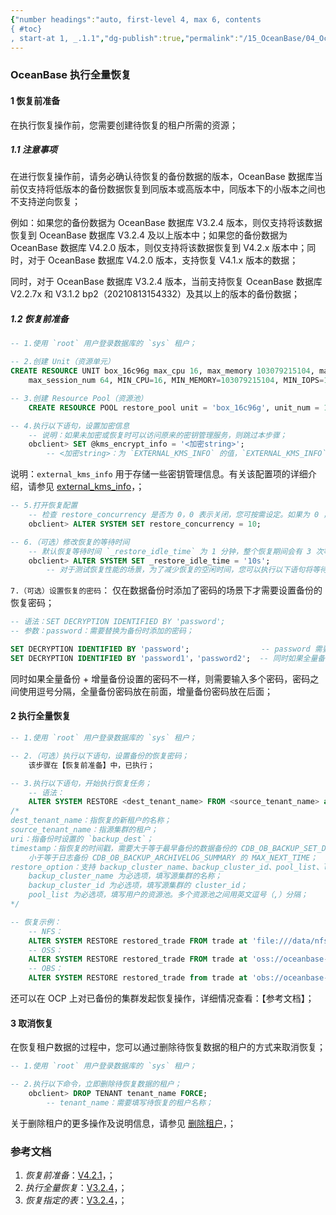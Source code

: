 ```yaml
---
{"number headings":"auto, first-level 4, max 6, contents
{ #toc}
, start-at 1, _.1.1","dg-publish":true,"permalink":"/15_OceanBase/04_OceanBase 安全，高可用，容灾/OceanBase 高可用和容灾/备份恢复管理/OceanBase 执行全量恢复/","dgPassFrontmatter":true}
---
```



### OceanBase 执行全量恢复
#### 1 恢复前准备
在执行恢复操作前，您需要创建待恢复的租户所需的资源；

##### 1.1 注意事项
在进行恢复操作前，请务必确认待恢复的备份数据的版本，OceanBase 数据库当前仅支持将低版本的备份数据恢复到同版本或高版本中，同版本下的小版本之间也不支持逆向恢复；

例如：如果您的备份数据为 OceanBase 数据库 V3.2.4 版本，则仅支持将该数据恢复到 OceanBase 数据库 V3.2.4 及以上版本中；如果您的备份数据为 OceanBase 数据库 V4.2.0 版本，则仅支持将该数据恢复到 V4.2.x 版本中；同时，对于 OceanBase 数据库 V4.2.0 版本，支持恢复 V4.1.x 版本的数据；

同时，对于 OceanBase 数据库 V3.2.4 版本，当前支持恢复 OceanBase 数据库 V2.2.7x 和 V3.1.2 bp2（20210813154332）及其以上的版本的备份数据；

##### 1.2 恢复前准备
```sql
-- 1.使用 `root` 用户登录数据库的 `sys` 租户；

-- 2.创建 Unit（资源单元）
CREATE RESOURCE UNIT box_16c96g max_cpu 16, max_memory 103079215104, max_iops 10240, max_disk_size 53687091200, 
	max_session_num 64, MIN_CPU=16, MIN_MEMORY=103079215104, MIN_IOPS=10240;

-- 3.创建 Resource Pool（资源池）
	CREATE RESOURCE POOL restore_pool unit = 'box_16c96g', unit_num = 1, zone_list = ('z1','z2','z3');
```

```sql
-- 4.执行以下语句，设置加密信息
	-- 说明：如果未加密或恢复时可以访问原来的密钥管理服务，则跳过本步骤；
	obclient> SET @kms_encrypt_info = '<加密string>';
		-- <加密string>：为 `EXTERNAL_KMS_INFO` 的值，`EXTERNAL_KMS_INFO` 为租户级配置项；
```
说明：`external_kms_info` 用于存储一些密钥管理信息。有关该配置项的详细介绍，请参见 [external_kms_info](https://www.oceanbase.com/docs/common-oceanbase-database-cn-1000000000220339)，；

```sql
-- 5.打开恢复配置
	-- 检查 restore_concurrency 是否为 0，0 表示关闭，您可按需设定。如果为 0 ，则需要执行以下语句：
	obclient> ALTER SYSTEM SET restore_concurrency = 10;

-- 6.（可选）修改恢复的等待时间
	-- 默认恢复等待时间 `_restore_idle_time` 为 1 分钟，整个恢复期间会有 3 次等待，即 3 分钟的等待时间；
	obclient> ALTER SYSTEM SET _restore_idle_time = '10s';
		-- 对于测试恢复性能的场景，为了减少恢复的空闲时间，您可以执行以下语句将等待时间调整为 `10s`；
```

`7.（可选）设置恢复的密码`：
仅在数据备份时添加了密码的场景下才需要设置备份的恢复密码；
```sql
-- 语法：SET DECRYPTION IDENTIFIED BY 'password';
-- 参数：password：需要替换为备份时添加的密码；

SET DECRYPTION IDENTIFIED BY 'password';                -- password 需要替换为备份时添加的密码；
SET DECRYPTION IDENTIFIED BY 'password1'，'password2';  -- 同时如果全量备份 + 增量备份设置的密码不一样，则需要输入多个密码；
```

同时如果全量备份 + 增量备份设置的密码不一样，则需要输入多个密码，密码之间使用逗号分隔，全量备份密码放在前面，增量备份密码放在后面；


#### 2 执行全量恢复
```sql
-- 1.使用 `root` 用户登录数据库的 `sys` 租户；

-- 2.（可选）执行以下语句，设置备份的恢复密码；
	该步骤在【恢复前准备】中，已执行；
```

```sql
-- 3.执行以下语句，开始执行恢复任务；
	-- 语法：
	ALTER SYSTEM RESTORE <dest_tenant_name> FROM <source_tenant_name> at 'uri' UNTIL 'timestamp' WITH 'restore_option';
/*
dest_tenant_name：指恢复的新租户的名称；
source_tenant_name：指源集群的租户；
uri：指备份时设置的 `backup_dest`；
timestamp：指恢复的时间戳，需要大于等于最早备份的数据备份的 CDB_OB_BACKUP_SET_DETAILS 的 START_TIME，
	小于等于日志备份 CDB_OB_BACKUP_ARCHIVELOG_SUMMARY 的 MAX_NEXT_TIME；
restore_option：支持 backup_cluster_name、backup_cluster_id、pool_list、locality、primary_zone、kms_encrypt：
	backup_cluster_name 为必选项，填写源集群的名称；
	backup_cluster_id 为必选项，填写源集群的 cluster_id；
	pool_list 为必选项，填写用户的资源池。多个资源池之间用英文逗号（,）分隔；
*/

-- 恢复示例：
	-- NFS：
	ALTER SYSTEM RESTORE restored_trade FROM trade at 'file:///data/nfs/backup' until '2020-05-21 09:39:54.071670' with 'backup_cluster_name=xxx&backup_cluster_id=xxx&pool_list=xxx';
	-- OSS：
	ALTER SYSTEM RESTORE restored_trade FROM trade at 'oss://oceanbase-test-bucket/backup/?host=xxx.aliyun-inc.com&access_id=xxx&access_key=xxx' until '2020-03-23 08:59:45' with 'backup_cluster_name=ob20daily.backup&backup_cluster_id=1&pool_list=restore_pool';
	-- OBS：
	ALTER SYSTEM RESTORE restored_trade from trade at 'obs://oceanbase-test-appid/backup?host=obs.cn-east-2.myhuaweicloud.com&access_id=xxx&access_key=xxx&appid=xxx' until ' 2020-03-23 08:59:45' with 'backup_cluster_name=ob20daily.backup&backup_cluster_id=1&pool_list=restore_pool';
```
还可以在 OCP 上对已备份的集群发起恢复操作，详细情况查看：【参考文档】；


#### 3 取消恢复
在恢复租户数据的过程中，您可以通过删除待恢复数据的租户的方式来取消恢复；
```sql
-- 1.使用 `root` 用户登录数据库的 `sys` 租户；

-- 2.执行以下命令，立即删除待恢复数据的租户；
	obclient> DROP TENANT tenant_name FORCE;
		-- tenant_name：需要填写待恢复的租户名称；
```
关于删除租户的更多操作及说明信息，请参见 [删除租户](https://www.oceanbase.com/docs/enterprise-oceanbase-database-cn-10000000000946252)，；


### 参考文档
1. *恢复前准备*：[V4.2.1](https://www.oceanbase.com/docs/common-oceanbase-database-cn-1000000000218384)，；
2. *执行全量恢复*：[V3.2.4](https://www.oceanbase.com/docs/enterprise-oceanbase-database-cn-10000000000946221)，；
3. *恢复指定的表*：[V3.2.4](https://www.oceanbase.com/docs/enterprise-oceanbase-database-cn-10000000000946222)，；


